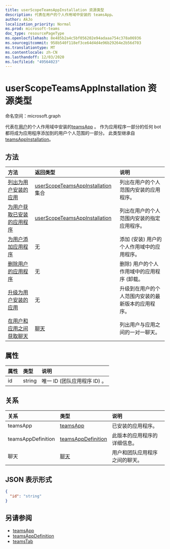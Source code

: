 ```yaml
---
title: userScopeTeamsAppInstallation 资源类型
description: 代表在用户的个人作用域中安装的 teamsApp。
author: AkJo
localization_priority: Normal
ms.prod: microsoft-teams
doc_type: resourcePageType
ms.openlocfilehash: 8e485b2a4c5bf056202e94adaaa754c378a06936
ms.sourcegitcommit: 958b540f118ef3ce64d4d4e96b29264e2b56d703
ms.translationtype: MT
ms.contentlocale: zh-CN
ms.lasthandoff: 12/03/2020
ms.locfileid: "49564023"
---
```

# <a name="userscopeteamsappinstallation-resource-type"></a>userScopeTeamsAppInstallation 资源类型

命名空间：microsoft.graph

代表在[用户](user.md)的个人作用域中安装的[teamsApp](teamsapp.md) 。 作为应用程序一部分的任何 bot 都将成为应用程序添加到的用户个人范围的一部分。
此类型继承自 [teamsAppInstallation](teamsappinstallation.md)。

## <a name="methods"></a>方法

| 方法       | 返回类型  |说明|
|:---------------|:--------|:----------|
|[列出为用户安装的应用](../api/userteamwork-list-installedapps.md)| [userScopeTeamsAppInstallation](userscopeteamsappinstallation.md) 集合 | 列出在用户的个人范围内安装的应用程序。 |
|[为用户获取已安装的应用程序](../api/userteamwork-get-installedapps.md)| [userScopeTeamsAppInstallation](userscopeteamsappinstallation.md) | 列出在用户的个人范围内安装的指定应用程序。 |
|[为用户添加应用程序](../api/userteamwork-add-installedapps.md) | 无 | 添加 (安装) 用户的个人作用域中的应用程序。 |
|[删除用户的应用程序](../api/userteamwork-delete-installedapps.md) | 无 | 删除) 用户的个人作用域中的应用程序 (卸载。 |
|[升级为用户安装的应用](../api/userteamwork-upgrade-installedapps.md) | 无 | 升级到在用户的个人范围内安装的最新版本的应用程序。|
|[在用户和应用之间获取聊天](../api/userscopeteamsappinstallation-get-chat.md) | [聊天](chat.md) | 列出用户与应用之间的一对一聊天。 |

## <a name="properties"></a>属性

| 属性            | 类型     | 说明 |
|:------------------- |:-------- |:----------- |
| id                  | string   | 唯一 ID (团队应用程序 ID) 。 |

## <a name="relationships"></a>关系

| 关系   | 类型    | 说明 |
|:---------------|:--------|:----------|
|teamsApp|[teamsApp](teamsapp.md)| 已安装的应用程序。 |
|teamsAppDefinition|[teamsAppDefinition](teamsappdefinition.md)| 此版本的应用程序的详细信息。 |
|聊天 |[聊天](chat.md) | 用户和团队应用程序之间的聊天。 | 

## <a name="json-representation"></a>JSON 表示形式

<!-- {
  "blockType": "resource",
  "@odata.type": "microsoft.graph.userScopeTeamsAppInstallation",
  "baseType": "microsoft.graph.entity"
}-->

```json
{
  "id": "string"
}
```

## <a name="see-also"></a>另请参阅

- [teamsApp](teamsapp.md)
- [teamsAppDefinition](teamsappdefinition.md)
- [teamsTab](../resources/teamstab.md)

<!-- uuid: 8fcb5dbc-d5aa-4681-8e31-b001d5168d79
2015-10-25 14:57:30 UTC -->
<!-- {
  "type": "#page.annotation",
  "description": "userScopeTeamsAppInstallation resource",
  "keywords": "",
  "section": "documentation",
  "tocPath": ""
  "suppressions": []
}-->


